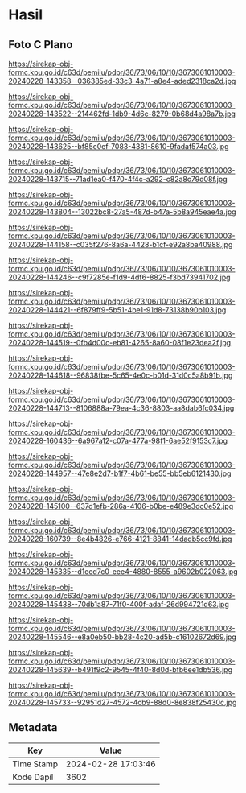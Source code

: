 # Hasil

## Foto C Plano

https://sirekap-obj-formc.kpu.go.id/c63d/pemilu/pdpr/36/73/06/10/10/3673061010003-20240228-143358--036385ed-33c3-4a71-a8e4-aded2318ca2d.jpg

https://sirekap-obj-formc.kpu.go.id/c63d/pemilu/pdpr/36/73/06/10/10/3673061010003-20240228-143522--214462fd-1db9-4d6c-8279-0b68d4a98a7b.jpg

https://sirekap-obj-formc.kpu.go.id/c63d/pemilu/pdpr/36/73/06/10/10/3673061010003-20240228-143625--bf85c0ef-7083-4381-8610-9fadaf574a03.jpg

https://sirekap-obj-formc.kpu.go.id/c63d/pemilu/pdpr/36/73/06/10/10/3673061010003-20240228-143715--71ad1ea0-f470-4f4c-a292-c82a8c79d08f.jpg

https://sirekap-obj-formc.kpu.go.id/c63d/pemilu/pdpr/36/73/06/10/10/3673061010003-20240228-143804--13022bc8-27a5-487d-b47a-5b8a945eae4a.jpg

https://sirekap-obj-formc.kpu.go.id/c63d/pemilu/pdpr/36/73/06/10/10/3673061010003-20240228-144158--c035f276-8a6a-4428-b1cf-e92a8ba40988.jpg

https://sirekap-obj-formc.kpu.go.id/c63d/pemilu/pdpr/36/73/06/10/10/3673061010003-20240228-144246--c9f7285e-f1d9-4df6-8825-f3bd73941702.jpg

https://sirekap-obj-formc.kpu.go.id/c63d/pemilu/pdpr/36/73/06/10/10/3673061010003-20240228-144421--6f879ff9-5b51-4be1-91d8-73138b90b103.jpg

https://sirekap-obj-formc.kpu.go.id/c63d/pemilu/pdpr/36/73/06/10/10/3673061010003-20240228-144519--0fb4d00c-eb81-4265-8a60-08f1e23dea2f.jpg

https://sirekap-obj-formc.kpu.go.id/c63d/pemilu/pdpr/36/73/06/10/10/3673061010003-20240228-144618--96838fbe-5c65-4e0c-b01d-31d0c5a8b91b.jpg

https://sirekap-obj-formc.kpu.go.id/c63d/pemilu/pdpr/36/73/06/10/10/3673061010003-20240228-144713--8106888a-79ea-4c36-8803-aa8dab6fc034.jpg

https://sirekap-obj-formc.kpu.go.id/c63d/pemilu/pdpr/36/73/06/10/10/3673061010003-20240228-160436--6a967a12-c07a-477a-98f1-6ae52f9153c7.jpg

https://sirekap-obj-formc.kpu.go.id/c63d/pemilu/pdpr/36/73/06/10/10/3673061010003-20240228-144957--47e8e2d7-b1f7-4b61-be55-bb5eb6121430.jpg

https://sirekap-obj-formc.kpu.go.id/c63d/pemilu/pdpr/36/73/06/10/10/3673061010003-20240228-145100--637d1efb-286a-4106-b0be-e489e3dc0e52.jpg

https://sirekap-obj-formc.kpu.go.id/c63d/pemilu/pdpr/36/73/06/10/10/3673061010003-20240228-160739--8e4b4826-e766-4121-8841-14dadb5cc9fd.jpg

https://sirekap-obj-formc.kpu.go.id/c63d/pemilu/pdpr/36/73/06/10/10/3673061010003-20240228-145335--d1eed7c0-eee4-4880-8555-a9602b022063.jpg

https://sirekap-obj-formc.kpu.go.id/c63d/pemilu/pdpr/36/73/06/10/10/3673061010003-20240228-145438--70db1a87-71f0-400f-adaf-26d994721d63.jpg

https://sirekap-obj-formc.kpu.go.id/c63d/pemilu/pdpr/36/73/06/10/10/3673061010003-20240228-145546--e8a0eb50-bb28-4c20-ad5b-c16102672d69.jpg

https://sirekap-obj-formc.kpu.go.id/c63d/pemilu/pdpr/36/73/06/10/10/3673061010003-20240228-145639--b491f9c2-9545-4f40-8d0d-bfb6ee1db536.jpg

https://sirekap-obj-formc.kpu.go.id/c63d/pemilu/pdpr/36/73/06/10/10/3673061010003-20240228-145733--92951d27-4572-4cb9-88d0-8e838f25430c.jpg


## Metadata

| Key        | Value               |
| ---------- | ------------------- |
| Time Stamp | 2024-02-28 17:03:46 |
| Kode Dapil | 3602                |



